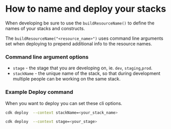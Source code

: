 # How to name and deploy your stacks

When developing be sure to use the `buildResourceName()` to define the names of your stacks and constructs.

The `buildResourceName("<resource_name>")` uses command line arguments set when deploying to prepend additional info to the resource names. 

### Command line argument options

- `stage` - the stage that you are developing on, ie. `dev`, `staging`,`prod`.
- `stackName` - the unique name of the stack, so that during development multiple people can be working on the same stack.

### Example Deploy command

When you want to deploy you can set these cli options.

``` bash
cdk deploy  --context stackName=<your_stack_name>
```

``` bash
cdk deploy  --context stage=<your_stage>
```